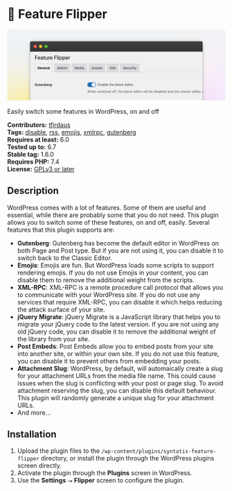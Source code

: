 # 🚦 Feature Flipper

![Banner](.wporg/banner-1544x500.png)

Easily switch some features in WordPress, on and off
  
**Contributors:** [tfirdaus](http://profiles.wordpress.org/tfirdaus)  
**Tags:** [disable](http://wordpress.org/plugins/tags/disable), [rss](http://wordpress.org/plugins/tags/rss), [emojis](http://wordpress.org/plugins/tags/emojis), [xmlrpc](http://wordpress.org/plugins/tags/xmlrpc), [gutenberg](http://wordpress.org/plugins/tags/gutenberg)  
**Requires at least:** 6.0  
**Tested up to:** 6.7  
**Stable tag:** 1.6.0  
**Requires PHP:** 7.4  
**License:** [GPLv3 or later](https://www.gnu.org/licenses/gpl-3.0.html)  

## Description

WordPress comes with a lot of features. Some of them are useful and essential, while there are probably some that you do not need. This plugin allows you to switch some of these features, on and off, easily. Several features that this plugin supports are:

- **Gutenberg**: Gutenberg has become the default editor in WordPress on both Page and Post type. But if you are not using it, you can disable it to switch back to the Classic Editor.
- **Emojis**: Emojis are fun. But WordPress loads some scripts to support rendering emojis. If you do not use Emojis in your content, you can disable them to remove the additional weight from the scripts.
- **XML-RPC**: XML-RPC is a remote procedure call protocol that allows you to communicate with your WordPress site. If you do not use any services that require XML-RPC, you can disable it which helps reducing the attack surface of your site.
- **jQuery Migrate**: jQuery Migrate is a JavaScript library that helps you to migrate your jQuery code to the latest version. If you are not using any old jQuery code, you can disable it to remove the additional weight of the library from your site.
- **Post Embeds**: Post Embeds allow you to embed posts from your site into another site, or within your own site. If you do not use this feature, you can disable it to prevent others from embedding your posts.
- **Attachment Slug**: WordPress, by default, will automaically create a slug for your attachment URLs from the media file name. This could cause issues when the slug is conflicting with your post or page slug. To avoid attachment reserving the slug, you can disable this default behaviour. This plugin will randomly generate a unique slug for your attachment URLs.
- And more...

## Installation

1. Upload the plugin files to the `/wp-content/plugins/syntatis-feature-flipper` directory, or install the plugin through the WordPress plugins screen directly.
2. Activate the plugin through the **Plugins** screen in WordPress.
3. Use the **Settings** ⭢ **Flipper** screen to configure the plugin.
